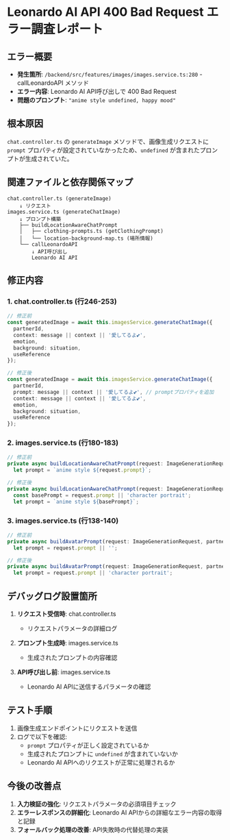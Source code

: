 # Leonardo AI API 400 Bad Request エラー調査レポート

## エラー概要
- **発生箇所**: `/backend/src/features/images/images.service.ts:280` - callLeonardoAPI メソッド
- **エラー内容**: Leonardo AI API呼び出しで 400 Bad Request
- **問題のプロンプト**: `"anime style undefined, happy mood"`

## 根本原因
`chat.controller.ts` の `generateImage` メソッドで、画像生成リクエストに `prompt` プロパティが設定されていなかったため、`undefined` が含まれたプロンプトが生成されていた。

## 関連ファイルと依存関係マップ

```
chat.controller.ts (generateImage)
    ↓ リクエスト
images.service.ts (generateChatImage)
    ↓ プロンプト構築
    ├── buildLocationAwareChatPrompt
    │   ├── clothing-prompts.ts (getClothingPrompt)
    │   └── location-background-map.ts (場所情報)
    └── callLeonardoAPI
        ↓ API呼び出し
        Leonardo AI API
```

## 修正内容

### 1. chat.controller.ts (行246-253)
```typescript
// 修正前
const generatedImage = await this.imagesService.generateChatImage({
  partnerId,
  context: message || context || '愛してるよ💕',
  emotion,
  background: situation,
  useReference
});

// 修正後
const generatedImage = await this.imagesService.generateChatImage({
  partnerId,
  prompt: message || context || '愛してるよ💕', // promptプロパティを追加
  context: message || context || '愛してるよ💕',
  emotion,
  background: situation,
  useReference
});
```

### 2. images.service.ts (行180-183)
```typescript
// 修正前
private async buildLocationAwareChatPrompt(request: ImageGenerationRequest, partner: Partner): Promise<string> {
  let prompt = `anime style ${request.prompt}`;

// 修正後
private async buildLocationAwareChatPrompt(request: ImageGenerationRequest, partner: Partner): Promise<string> {
  const basePrompt = request.prompt || 'character portrait';
  let prompt = `anime style ${basePrompt}`;
```

### 3. images.service.ts (行138-140)
```typescript
// 修正前
private async buildAvatarPrompt(request: ImageGenerationRequest, partner: Partner | null): Promise<string> {
  let prompt = request.prompt || '';

// 修正後
private async buildAvatarPrompt(request: ImageGenerationRequest, partner: Partner | null): Promise<string> {
  let prompt = request.prompt || 'character portrait';
```

## デバッグログ設置箇所

1. **リクエスト受信時**: chat.controller.ts
   - リクエストパラメータの詳細ログ

2. **プロンプト生成時**: images.service.ts
   - 生成されたプロンプトの内容確認

3. **API呼び出し前**: images.service.ts
   - Leonardo AI APIに送信するパラメータの確認

## テスト手順

1. 画像生成エンドポイントにリクエストを送信
2. ログで以下を確認:
   - `prompt` プロパティが正しく設定されているか
   - 生成されたプロンプトに `undefined` が含まれていないか
   - Leonardo AI APIへのリクエストが正常に処理されるか

## 今後の改善点

1. **入力検証の強化**: リクエストパラメータの必須項目チェック
2. **エラーレスポンスの詳細化**: Leonardo AI APIからの詳細なエラー内容の取得と記録
3. **フォールバック処理の改善**: API失敗時の代替処理の実装